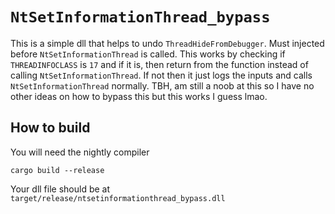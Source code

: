 # `NtSetInformationThread_bypass`
This is a simple dll that helps to undo `ThreadHideFromDebugger`.
Must injected before `NtSetInformationThread` is called. This works by checking if `THREADINFOCLASS`
is `17` and if it is, then return from the function instead of calling `NtSetInformationThread`. If not then it just logs the inputs and calls `NtSetInformationThread` normally.
TBH, am still a noob at this so I have no other ideas on how to bypass this but this works I guess lmao.

## How to build
You will need the nightly compiler
```
cargo build --release
```
Your dll file should be at `target/release/ntsetinformationthread_bypass.dll`